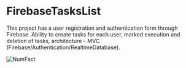 # FirebaseTasksList

This project has a user registration and authentication form through Firebase. Ability to create tasks for each user, marked execution and deletion of tasks, architecture - MVC (Firebase/Authentication/RealtimeDatabase). 

![NumFact](https://github.com/edwardivash/Firebase-Tasks-List/blob/master/TasksList.gif)
